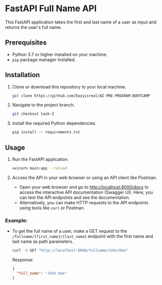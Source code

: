 # FastAPI Full Name API

This FastAPI application takes the first and last name of a user as input and returns the user's full name.

## Prerequisites

- Python 3.7 or higher installed on your machine.
- `pip` package manager installed.

## Installation

1. Clone or download this repository to your local machine.

    ```bash
    git clone https://github.com/Eazyisreal/AI-PRE-PROGRAM-BOOTCAMP
    ```

2. Navigate to the project branch.

    ```bash
    git checkout task-2
    ```

3. Install the required Python dependencies.

    ```bash
    pip install -r requirements.txt
    ```

## Usage

1. Run the FastAPI application.

    ```bash
    uvicorn main:app --reload
    ```

2. Access the API in your web browser or using an API client like Postman.

    - Open your web browser and go to [http://localhost:8000/docs](http://localhost:8000/docs) to access the interactive API documentation (Swagger UI). Here, you can test the API endpoints and see the documentation.
    - Alternatively, you can make HTTP requests to the API endpoints using tools like `curl` or Postman.

### Example:

- To get the full name of a user, make a GET request to the `/fullname/{first_name}/{last_name}` endpoint with the first name and last name as path parameters.

    ```bash
    curl -X GET "http://localhost:8000/fullname/John/Doe"
    ```

    Response:

    ```json
    {
      "full_name": "John Doe"
    }
    ```

